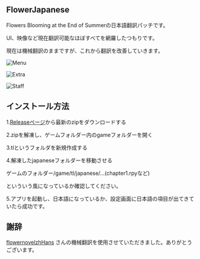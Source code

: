 ## FlowerJapanese
Flowers Blooming at the End of Summerの日本語翻訳パッチです。

UI、映像など現在翻訳可能なほぼすべてを網羅したつもりです。

現在は機械翻訳のままですが、これから翻訳を改善していきます。

![Menu](https://media.discordapp.net/attachments/1161677405241479229/1358143214602817579/image.png?ex=6866c8ef&is=6865776f&hm=f22bbd9e6de44a68c251513a09c648cbbc081345fdf1e95decb18578751984c3&=&format=webp&quality=lossless&width=2715&height=1485)

![Extra](https://media.discordapp.net/attachments/1161677405241479229/1358143216347779082/image.png?ex=6866c8ef&is=6865776f&hm=e87d89855e890a4b8ecec4ba8c27ab11715740ff600092752c0c242d989fc3bf&=&format=webp&quality=lossless&width=2715&height=1475)

![Staff](https://media.discordapp.net/attachments/1161677405241479229/1358143215810777422/image.png?ex=6866c8ef&is=6865776f&hm=f2fd71fb749c09724ba8c3cdd38b59270d290a314d1b0e37a546bcf1bcbb904a&=&format=webp&quality=lossless&width=2661&height=1454)
## インストール方法
1.[Releaseページ](https://github.com/kakik0u/flowerjapanese/releases)から最新のzipをダウンロードする

2.zipを解凍し、ゲームフォルダー内のgameフォルダーを開く

3.tlというフォルダを新規作成する

4.解凍したjapaneseフォルダーを移動させる

ゲームのフォルダー/game/tl/japanese/...(chapter1.rpyなど)

といういう風になっているか確認してください。

5.アプリを起動し、日本語になっているか、設定画面に日本語の項目が出てきていたら成功です。

## 謝辞
[flowernovelzhHans](https://github.com/codeforker654/flowernovelzhHans) さんの機械翻訳を使用させていただきました。ありがとうございます。
